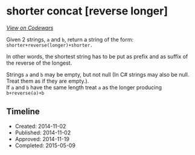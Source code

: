 # shorter concat [reverse longer]
[*View on Codewars*](https://www.codewars.com/kata/shorter-concat-reverse-longer)

Given 2 strings, `a` and `b`, return a string of the form: `shorter+reverse(longer)+shorter.`


In other words, the shortest string has to be put as prefix and as suffix of the reverse of the longest.

Strings `a` and `b` may be empty, but not null (In C# strings may also be null. Treat them as if they are empty.).  
If `a` and `b` have the same length treat `a` as the longer producing `b+reverse(a)+b`

## Timeline
- Created: 2014-11-02
- Published: 2014-11-02
- Approved: 2014-11-19
- Completed: 2015-05-09